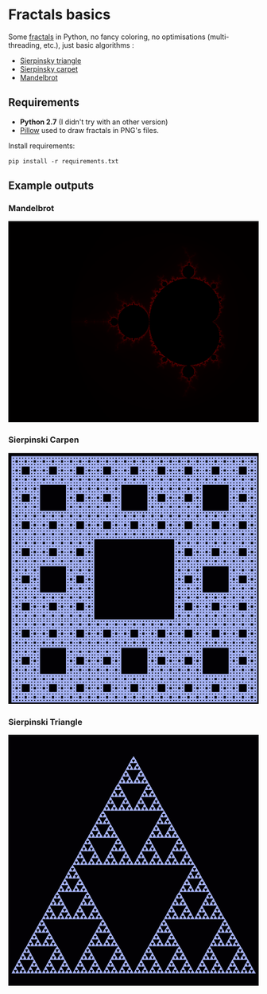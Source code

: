 # Fractals basics

Some [fractals](https://en.wikipedia.org/wiki/Fractal) in Python, no fancy coloring, no optimisations (multi-threading, etc.), just basic algorithms :

* [Sierpinsky triangle](https://en.wikipedia.org/wiki/Sierpinski_triangle)
* [Sierpinsky carpet](https://en.wikipedia.org/wiki/Sierpinski_carpet)
* [Mandelbrot](https://en.wikipedia.org/wiki/Mandelbrot_set)

## Requirements

* **Python 2.7** (I didn't try with an other version)
* [Pillow](https://python-pillow.org/) used to draw fractals in PNG's files.

Install requirements:
```
pip install -r requirements.txt
```
## Example outputs

### Mandelbrot
![mandelbrot](sample/mandelbrot.png)

### Sierpinski Carpen
![sierpinski_carpen](sample/sierpinski_carpen.png)

### Sierpinski Triangle
![sierpinski_triangle](sample/sierpinski_triangle.png)
